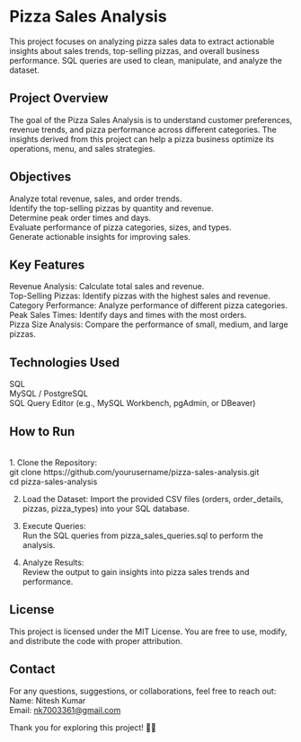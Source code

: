 # Pizza Sales Analysis
This project focuses on analyzing pizza sales data to extract actionable insights about sales trends, top-selling pizzas, and overall business performance. SQL queries are used to clean, manipulate, and analyze the dataset.

## Project Overview
The goal of the Pizza Sales Analysis is to understand customer preferences, revenue trends, and pizza performance across different categories. The insights derived from this project can help a pizza business optimize its operations, menu, and sales strategies.

## Objectives
Analyze total revenue, sales, and order trends.<br>
Identify the top-selling pizzas by quantity and revenue.<br>
Determine peak order times and days.<br>
Evaluate performance of pizza categories, sizes, and types.<br>
Generate actionable insights for improving sales.<br>

## Key Features
Revenue Analysis: Calculate total sales and revenue.<br>
Top-Selling Pizzas: Identify pizzas with the highest sales and revenue.<br>
Category Performance: Analyze performance of different pizza categories.<br>
Peak Sales Times: Identify days and times with the most orders.<br>
Pizza Size Analysis: Compare the performance of small, medium, and large pizzas.<br>

## Technologies Used
SQL <br>
MySQL / PostgreSQL <br>
SQL Query Editor (e.g., MySQL Workbench, pgAdmin, or DBeaver) <br>

## How to Run
<br>
1. Clone the Repository:<br>
git clone https://github.com/yourusername/pizza-sales-analysis.git <br>
cd pizza-sales-analysis<br>

2. Load the Dataset:
Import the provided CSV files (orders, order_details, pizzas, pizza_types) into your SQL database.<br>

4. Execute Queries:<br>
Run the SQL queries from pizza_sales_queries.sql to perform the analysis.<br>

5. Analyze Results:<br>
Review the output to gain insights into pizza sales trends and performance.<br>

## License
This project is licensed under the MIT License. You are free to use, modify, and distribute the code with proper attribution.

## Contact
For any questions, suggestions, or collaborations, feel free to reach out:
<br>
Name: Nitesh Kumar<br>
Email: nk7003361@gmail.com<br>

Thank you for exploring this project! 🍕🚀







